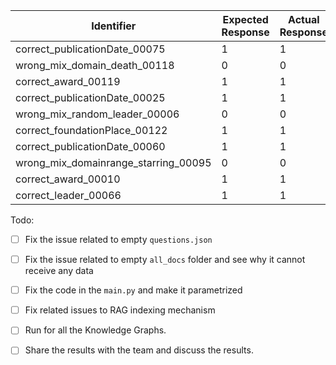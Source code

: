 | Identifier                               | Expected Response | Actual Response | Correct |
|------------------------------------------|-------------------|-----------------|---------|
| correct_publicationDate_00075            | 1                 | 1               | True    |
| wrong_mix_domain_death_00118             | 0                 | 0               | True    |
| correct_award_00119                      | 1                 | 1               | True    |
| correct_publicationDate_00025            | 1                 | 1               | True    |
| wrong_mix_random_leader_00006            | 0                 | 0               | True    |
| correct_foundationPlace_00122            | 1                 | 1               | True    |
| correct_publicationDate_00060            | 1                 | 1               | True    |
| wrong_mix_domainrange_starring_00095     | 0                 | 0               | True    |
| correct_award_00010                      | 1                 | 1               | True    |
| correct_leader_00066                     | 1                 | 1               | True    |



Todo:
- [ ] Fix the issue related to empty `questions.json`
- [ ] Fix the issue related to empty `all_docs` folder and see why it cannot receive any data
- [ ] Fix the code in the `main.py` and make it parametrized
- [ ] Fix related issues to RAG indexing mechanism
- [ ] Run for all the Knowledge Graphs.

- [ ] Share the results with the team and discuss the results.
